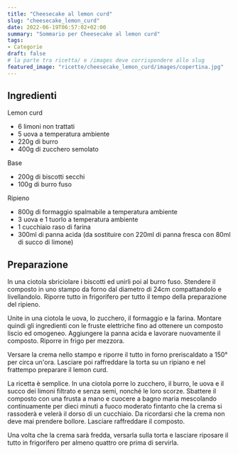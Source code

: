 ```yaml
---
title: "Cheesecake al lemon curd"
slug: "cheesecake_lemon_curd"
date: 2022-06-19T06:57:02+02:00
summary: "Sommario per Cheesecake al lemon curd"
tags:
- Categorie
draft: false
# la parte tra ricetta/ e /images deve corrispondere allo slug
featured_image: "ricette/cheesecake_lemon_curd/images/copertina.jpg"
---
```

## Ingredienti

Lemon curd
* 6 limoni non trattati
* 5 uova a temperatura ambiente
* 220g di burro
* 400g di zucchero semolato

Base
* 200g di biscotti secchi
* 100g di burro fuso

Ripieno
* 800g di formaggio spalmabile a temperatura ambiente
* 3 uova e 1 tuorlo a temperatura ambiente
* 1 cucchiaio raso di farina
* 300ml di panna acida (da sostituire con 220ml di panna fresca con 80ml di succo di limone)
  

## Preparazione
In una ciotola sbriciolare i biscotti ed unirli poi al burro fuso. Stendere il composto in uno stampo da forno dal diametro di 24cm compattandolo e livellandolo. Riporre tutto in frigorifero per tutto il tempo della preparazione del ripieno.

Unite in una ciotola le uova, lo zucchero, il formaggio e la farina. Montare quindi gli ingredienti con le fruste elettriche fino ad ottenere un composto liscio ed omogeneo. Aggiungere la panna acida e lavorare nuovamente il composto. Riporre in frigo per mezzora.

Versare la crema nello stampo e riporre il tutto in forno preriscaldato a 150° per circa un'ora. Lasciare poi raffreddare la torta su un ripiano e nel frattempo preparare il lemon curd.

La ricetta è semplice. In una ciotola porre lo zucchero, il burro, le uova e il succo dei limoni filtrato e senza semi, nonché le loro scorze. Sbattere il composto con una frusta a mano e cuocere a bagno maria mescolando continuamente per dieci minuti a fuoco moderato fintanto che la crema si rassoderà e velerà il dorso di un cucchiaio. Da ricordarsi che la crema non deve mai prendere bollore. Lasciare raffreddare il composto.

Una volta che la crema sarà fredda, versarla sulla torta e lasciare riposare il tutto in frigorifero per almeno quattro ore prima di servirla.
